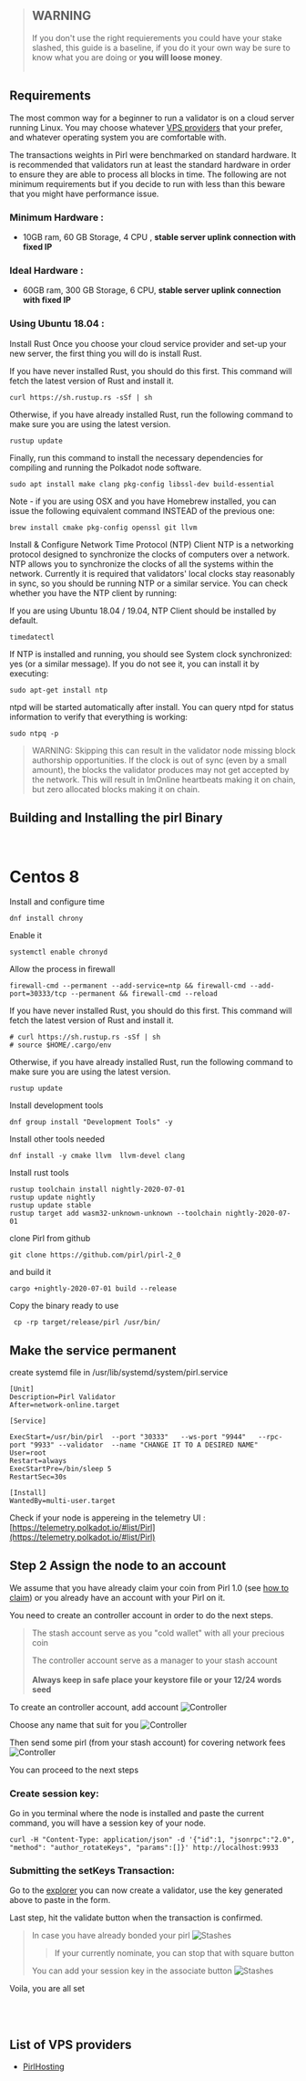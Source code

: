 >## WARNING 
> If you don't use the right requierements you could have your stake 
> slashed, this guide is a baseline, if you do it your own way be 
> sure to know what you are doing or <strong> you will loose money</strong>.
> <br></br>

## Requirements

The most common way for a beginner to run a validator is on a cloud server running Linux. You may choose whatever [VPS providers](#list-of-vps-providers) that your prefer, and whatever operating system you are comfortable with.

The transactions weights in Pirl were benchmarked on standard hardware. It is recommended that validators run at least the standard hardware in order to ensure they are able to process all blocks in time. The following are not minimum requirements but if you decide to run with less than this beware that you might have performance issue.

### Minimum Hardware :

- 10GB ram, 60 GB Storage, 4 CPU , <strong>stable server uplink connection with fixed IP</strong>

### Ideal Hardware :

- 60GB ram, 300 GB Storage, 6 CPU, <strong>stable server uplink connection with fixed IP</strong>

### Using Ubuntu 18.04 : 

Install Rust
Once you choose your cloud service provider and set-up your new server, the first thing you will do is install Rust.

If you have never installed Rust, you should do this first. This command will fetch the latest version of Rust and install it.
```
curl https://sh.rustup.rs -sSf | sh
```

Otherwise, if you have already installed Rust, run the following command to make sure you are using the latest version.
```
rustup update
```

Finally, run this command to install the necessary dependencies for compiling and running the Polkadot node software.
```
sudo apt install make clang pkg-config libssl-dev build-essential
```

Note - if you are using OSX and you have Homebrew installed, you can issue the following equivalent command INSTEAD of the previous one:
```
brew install cmake pkg-config openssl git llvm
```

Install & Configure Network Time Protocol (NTP) Client
NTP is a networking protocol designed to synchronize the clocks of computers over a network. NTP allows you to synchronize the clocks of all the systems within the network. Currently it is required that validators' local clocks stay reasonably in sync, so you should be running NTP or a similar service. You can check whether you have the NTP client by running:

If you are using Ubuntu 18.04 / 19.04, NTP Client should be installed by default.
```
timedatectl
```
If NTP is installed and running, you should see System clock synchronized: yes (or a similar message). If you do not see it, you can install it by executing:
```
sudo apt-get install ntp
```
ntpd will be started automatically after install. You can query ntpd for status information to verify that everything is working:
```
sudo ntpq -p
```

>WARNING: Skipping this can result in the validator node missing block authorship opportunities. If the clock is out of sync (even by a small amount), the blocks the validator produces may not get accepted by the network. This will result in ImOnline heartbeats making it on chain, but zero allocated blocks making it on chain. 
>


## Building and Installing the pirl Binary




<br>

# Centos 8

Install and configure time
```
dnf install chrony
```

Enable it
```
systemctl enable chronyd
```

Allow the process in firewall

```
firewall-cmd --permanent --add-service=ntp && firewall-cmd --add-port=30333/tcp --permanent && firewall-cmd --reload
```


If you have never installed Rust, you should do this first. This command will fetch the latest version of Rust and install it.
```
# curl https://sh.rustup.rs -sSf | sh
# source $HOME/.cargo/env
```


Otherwise, if you have already installed Rust, run the following command to make sure you are using the latest version.
```
rustup update
```

Install development tools

```
dnf group install "Development Tools" -y
```

Install other tools needed

```
dnf install -y cmake llvm  llvm-devel clang
```

Install rust tools

```
rustup toolchain install nightly-2020-07-01
rustup update nightly
rustup update stable
rustup target add wasm32-unknown-unknown --toolchain nightly-2020-07-01
```

clone Pirl from github

```
git clone https://github.com/pirl/pirl-2_0
```

and build it

```
cargo +nightly-2020-07-01 build --release
```

Copy the binary ready to use

```
 cp -rp target/release/pirl /usr/bin/
```


## Make the service permanent

create systemd file in /usr/lib/systemd/system/pirl.service

```
[Unit]
Description=Pirl Validator
After=network-online.target

[Service]

ExecStart=/usr/bin/pirl  --port "30333"   --ws-port "9944"   --rpc-port "9933" --validator  --name "CHANGE IT TO A DESIRED NAME"
User=root
Restart=always
ExecStartPre=/bin/sleep 5
RestartSec=30s

[Install]
WantedBy=multi-user.target

```

Check if your node is appereing in the telemetry UI : [https://telemetry.polkadot.io/#list/Pirl](https://telemetry.polkadot.io/#list/Pirl)


## Step 2 Assign the node to an account

We assume that you have already claim your coin from Pirl 1.0 (see [how to claim](https://docs.pirl.io/migrate/claims_coins.html)) or you already have an account with your Pirl on it.

You need to create an controller account in order to do the next steps. 

>The stash account serve as you "cold wallet" with all your precious coin
>
>The controller account serve as a manager to your stash account
><br></br><strong>Always keep in safe place your keystore file or your 12/24 words seed</strong>

To create an controller account, add account
![Controller](media/01.JPG)

Choose any name that suit for you
![Controller](media/02.JPG)

Then send some pirl (from your stash account) for covering network fees
![Controller](media/02b.JPG)

You can proceed to the next steps

### Create session key:

Go in you terminal where the node is installed and paste the current command, you will have a session key of your node.

```
curl -H "Content-Type: application/json" -d '{"id":1, "jsonrpc":"2.0", "method": "author_rotateKeys", "params":[]}' http://localhost:9933
```

### Submitting the setKeys Transaction:



Go to the [explorer](https://explorer.pirl.network/#/staking/actions) you can now create a validator, use the key generated above to paste in the form.

Last step, hit the validate button when the transaction is confirmed.


>In case you have already bonded your pirl
>![Stashes](media/AlreadyStaked.JPG)
>
>>If your currently nominate, you can stop that with square button
>
>You can add your session key in the associate button
>![Stashes](media/setKeyForValidator.JPG)
>

Voila, you are all set


<br></br>

## List of VPS providers

- [PirlHosting](https://pirlhosting.com)